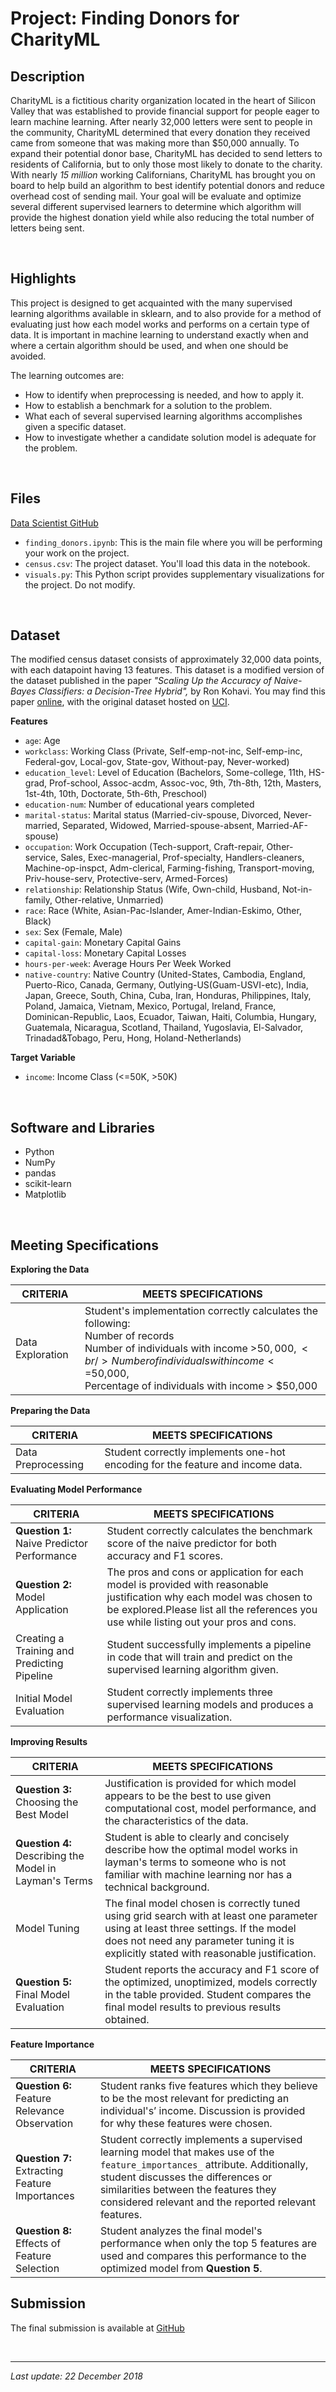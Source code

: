 # Project: Finding Donors for CharityML

## Description

CharityML is a fictitious charity organization located in the heart of Silicon Valley that was established to provide financial support for people eager to learn machine learning. After nearly 32,000 letters were sent to people in the community, CharityML determined that every donation they received came from someone that was making more than $50,000 annually. To expand their potential donor base, CharityML has decided to send letters to residents of California, but to only those most likely to donate to the charity. With nearly *15 million* working Californians, CharityML has brought you on board to help build an algorithm to best identify potential donors and reduce overhead cost of sending mail. Your goal will be evaluate and optimize several different supervised learners to determine which algorithm will provide the highest donation yield while also reducing the total number of letters being sent.

<br>

## Highlights

This project is designed to get acquainted with the many supervised learning algorithms available in sklearn, and to also provide for a method of evaluating just how each model works and performs on a certain type of data. It is important in machine learning to understand exactly when and where a certain algorithm should be used, and when one should be avoided.

The learning outcomes are:

- How to identify when preprocessing is needed, and how to apply it.
- How to establish a benchmark for a solution to the problem.
- What each of several supervised learning algorithms accomplishes given a specific dataset.
- How to investigate whether a candidate solution model is adequate for the problem.

<br>

## Files

 [Data Scientist GitHub](https://github.com/udacity/DSND_Term1)

- `finding_donors.ipynb`: This is the main file where you will be performing your work on the project.
- `census.csv`: The project dataset. You'll load this data in the notebook.
- `visuals.py`: This Python script provides supplementary visualizations for the project. Do not modify.

<br>


## Dataset

The modified census dataset consists of approximately 32,000 data points, with each datapoint having 13 features. This dataset is a modified version of the dataset published in the paper *"Scaling Up the Accuracy of Naive-Bayes Classifiers: a Decision-Tree Hybrid",* by Ron Kohavi. You may find this paper [online](https://www.aaai.org/Papers/KDD/1996/KDD96-033.pdf), with the original dataset hosted on [UCI](https://archive.ics.uci.edu/ml/datasets/Census+Income).

**Features**

- `age`: Age
- `workclass`: Working Class (Private, Self-emp-not-inc, Self-emp-inc, Federal-gov, Local-gov, State-gov, Without-pay, Never-worked)
- `education_level`: Level of Education (Bachelors, Some-college, 11th, HS-grad, Prof-school, Assoc-acdm, Assoc-voc, 9th, 7th-8th, 12th, Masters, 1st-4th, 10th, Doctorate, 5th-6th, Preschool)
- `education-num`: Number of educational years completed
- `marital-status`: Marital status (Married-civ-spouse, Divorced, Never-married, Separated, Widowed, Married-spouse-absent, Married-AF-spouse)
- `occupation`: Work Occupation (Tech-support, Craft-repair, Other-service, Sales, Exec-managerial, Prof-specialty, Handlers-cleaners, Machine-op-inspct, Adm-clerical, Farming-fishing, Transport-moving, Priv-house-serv, Protective-serv, Armed-Forces)
- `relationship`: Relationship Status (Wife, Own-child, Husband, Not-in-family, Other-relative, Unmarried)
- `race`: Race (White, Asian-Pac-Islander, Amer-Indian-Eskimo, Other, Black)
- `sex`: Sex (Female, Male)
- `capital-gain`: Monetary Capital Gains
- `capital-loss`: Monetary Capital Losses
- `hours-per-week`: Average Hours Per Week Worked
- `native-country`: Native Country (United-States, Cambodia, England, Puerto-Rico, Canada, Germany, Outlying-US(Guam-USVI-etc), India, Japan, Greece, South, China, Cuba, Iran, Honduras, Philippines, Italy, Poland, Jamaica, Vietnam, Mexico, Portugal, Ireland, France, Dominican-Republic, Laos, Ecuador, Taiwan, Haiti, Columbia, Hungary, Guatemala, Nicaragua, Scotland, Thailand, Yugoslavia, El-Salvador, Trinadad&Tobago, Peru, Hong, Holand-Netherlands)

**Target Variable**

- `income`: Income Class (<=50K, >50K)

<br>

## Software and Libraries

- Python
- NumPy
- pandas
- scikit-learn
- Matplotlib

<br>


## Meeting Specifications

**Exploring the Data**

| CRITERIA         | MEETS SPECIFICATIONS                                         |
| ---------------- | ------------------------------------------------------------ |
| Data Exploration | Student's implementation correctly calculates the following: <br />Number of records<br />Number of individuals with income >$50,000, <br />Number of individuals with income <=$50,000, <br />Percentage of individuals with income > $50,000 |

**Preparing the Data**

| CRITERIA           | MEETS SPECIFICATIONS                                         |
| ------------------ | ------------------------------------------------------------ |
| Data Preprocessing | Student correctly implements one-hot encoding for the feature and income data. |

**Evaluating Model Performance**

| CRITERIA                                    | MEETS SPECIFICATIONS                                         |
| ------------------------------------------- | ------------------------------------------------------------ |
| **Question 1:** Naive Predictor Performance | Student correctly calculates the benchmark score of the naive predictor for both accuracy and F1 scores. |
| **Question 2:** Model Application           | The pros and cons or application for each model is provided with reasonable justification why each model was chosen to be explored.Please list all the references you use while listing out your pros and cons. |
| Creating a Training and Predicting Pipeline | Student successfully implements a pipeline in code that will train and predict on the supervised learning algorithm given. |
| Initial Model Evaluation                    | Student correctly implements three supervised learning models and produces a performance visualization. |

**Improving Results**

| CRITERIA                                               | MEETS SPECIFICATIONS                                         |
| ------------------------------------------------------ | ------------------------------------------------------------ |
| **Question 3:** Choosing the Best Model                | Justification is provided for which model appears to be the best to use given computational cost, model performance, and the characteristics of the data. |
| **Question 4:** Describing the Model in Layman's Terms | Student is able to clearly and concisely describe how the optimal model works in layman's terms to someone who is not familiar with machine learning nor has a technical background. |
| Model Tuning                                           | The final model chosen is correctly tuned using grid search with at least one parameter using at least three settings. If the model does not need any parameter tuning it is explicitly stated with reasonable justification. |
| **Question 5:** Final Model Evaluation                 | Student reports the accuracy and F1 score of the optimized, unoptimized, models correctly in the table provided. Student compares the final model results to previous results obtained. |

**Feature Importance**

| CRITERIA                                       | MEETS SPECIFICATIONS                                         |
| ---------------------------------------------- | ------------------------------------------------------------ |
| **Question 6:** Feature Relevance Observation  | Student ranks five features which they believe to be the most relevant for predicting an individual's’ income. Discussion is provided for why these features were chosen. |
| **Question 7:** Extracting Feature Importances | Student correctly implements a supervised learning model that makes use of the `feature_importances_` attribute. Additionally, student discusses the differences or similarities between the features they considered relevant and the reported relevant features. |
| **Question 8:** Effects of Feature Selection   | Student analyzes the final model's performance when only the top 5 features are used and compares this performance to the optimized model from **Question 5**. |



## Submission

The final submission is available at [GitHub](https://github.com/JrVerbiest/Udacity_Nanodegrees/blob/master/Udacity-Data-Scientist-Nanodegree/Project_Finding_Donors_for_CharityML/finding_donors.ipynb)

<br>

------

*Last update: 22 December 2018*